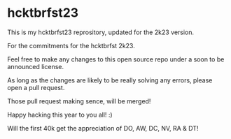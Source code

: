 # hcktbrfst23

This is my hcktbrfst23 reprository, updated for the 2k23 version.

For the commitments for the hcktbrfst 2k23.

Feel free to make any changes to this open source repo under a soon to be announced license.

As long as the changes are likely to be really solving any errors, please open a pull request.

Those pull request making sence, will be merged!

Happy hacking this year to you all! :)

Will the first 40k get the appreciation of DO, AW, DC, NV, RA & DT!
